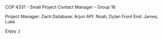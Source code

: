 COP 4331 - Small Project Contact Manager - Group 16

Project Manager: Zach
Database: Arjun
API: Noah, Dylan
Front End: James, Luke

Enjoy :)
